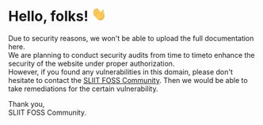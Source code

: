 # Hello, folks! <img src="https://github.com/ShehanSanjula/ShehanSanjula/blob/main/wave.gif" width="30px">

Due to security reasons, we won't be able to upload the full documentation here.
<br/> We are planning to conduct security audits from time to timeto enhance the security of the website under proper authorization.
<br/> However, if you found any vulnerabilities in this domain, please don't hesitate to contact the [SLIIT FOSS Community](https://github.com/sliit-foss). Then we would be able to take remediations for the certain vulnerability.

Thank you,
<br/> SLIIT FOSS Community.
